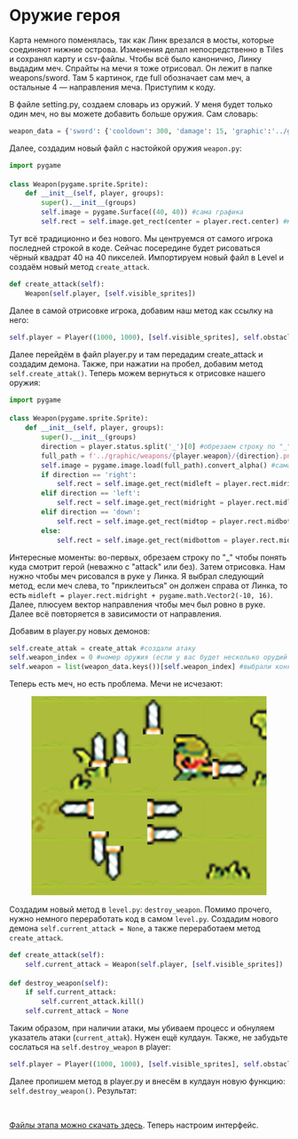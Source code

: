 # Оружие героя

Карта немного поменялась, так как Линк врезался в мосты, которые соединяют нижние острова. Изменения делал непосредственно в Tiles и сохранял карту и csv-файлы. Чтобы всё было канонично, Линку выдадим меч. Спрайты на мечи я тоже отрисовал. Он лежит в папке weapons/sword. Там 5 картинок, где full обозначает сам меч, а остальные 4 — направления меча. Приступим к коду.

В файле setting.py, создаем словарь из оружий. У меня будет только один меч, но вы можете добавить больше оружия. Сам словарь:

```python
weapon_data = {'sword': {'cooldown': 300, 'damage': 15, 'graphic':'../graphic/weapons/sword/full.png'}}
```

Далее, создадим новый файл с настойкой оружия `weapon.py`:

```python
import pygame
​
class Weapon(pygame.sprite.Sprite):
    def __init__(self, player, groups):
        super().__init__(groups)
        self.image = pygame.Surface((40, 40)) #сама графика
        self.rect = self.image.get_rect(center = player.rect.center) #место отрисовки
```

Тут всё традиционно и без нового. Мы центруемся от самого игрока последней строкой в коде. Сейчас посередине будет рисоваться чёрный квадрат 40 на 40 пикселей. Импортируем новый файл в Level и создаём новый метод `create_attack`.

```python
def create_attack(self):
    Weapon(self.player, [self.visible_sprites]) 
```

Далее в самой отрисовке игрока, добавим наш метод как ссылку на него:

```python
self.player = Player((1000, 1000), [self.visible_sprites], self.obstacle_sprites, self.create_attack)
```

Далее перейдём в файл player.py и там передадим create\_attack и создадим демона. Также, при нажатии на пробел, добавим метод `self.create_attak()`. Теперь можем вернуться к отрисовке нашего оружия:

```python
import pygame
​
class Weapon(pygame.sprite.Sprite):
    def __init__(self, player, groups):
        super().__init__(groups)
        direction = player.status.split('_')[0] #обрезаем строку по "_" чтобы понимать куда он смотрит
        full_path = f'../graphic/weapons/{player.weapon}/{direction}.png' #адрес оружия
        self.image = pygame.image.load(full_path).convert_alpha() #сама графика
        if direction == 'right':
            self.rect = self.image.get_rect(midleft = player.rect.midright + pygame.math.Vector2(-10, 16))
        elif direction == 'left':
            self.rect = self.image.get_rect(midright = player.rect.midleft + pygame.math.Vector2(10, 16))
        elif direction == 'down':
            self.rect = self.image.get_rect(midtop = player.rect.midbottom + pygame.math.Vector2(-15, 0))
        else:
            self.rect = self.image.get_rect(midbottom = player.rect.midtop + pygame.math.Vector2(-15, 0))
```

Интересные моменты: во-первых, обрезаем строку по "\_" чтобы понять куда смотрит герой (неважно с "attack" или без). Затем отрисовка. Нам нужно чтобы меч рисовался в руке у Линка. Я выбрал следующий метод, если меч слева, то "приклеиться" он должен справа от Линка, то есть `midleft = player.rect.midright + pygame.math.Vector2(-10, 16)`. Далее, плюсуем вектор направления чтобы меч был ровно в руке. Далее всё повторяется в зависимости от направления.

Добавим в player.py новых демонов:

```python
self.create_attak = create_attak #создали атаку
self.weapon_index = 0 #номер оружия (если у вас будет несколько орудий пыток монстров)
self.weapon = list(weapon_data.keys())[self.weapon_index] #выбрали конкретное оружие и все его параметры
```

Теперь есть меч, но есть проблема. Мечи не исчезают:

<figure><img src=".gitbook/assets/30.png" alt=""><figcaption></figcaption></figure>

Создадим новый метод в `level.py`: `destroy_weapon`. Помимо прочего, нужно немного переработать код в самом `level.py`. Создадим нового демона `self.current_attack = None`, а также переработаем метод `create_attack`.

```python
def create_attack(self):
    self.current_attack = Weapon(self.player, [self.visible_sprites])   
​
def destroy_weapon(self):
    if self.current_attack:
        self.current_attack.kill()
    self.current_attack = None
```

Таким образом, при наличии атаки, мы убиваем процесс и обнуляем указатель атаки (`current_attak`). Нужен ещё кулдаун. Также, не забудьте сослаться на `self.destroy_weapon` в player:

```python
self.player = Player((1000, 1000), [self.visible_sprites], self.obstacle_sprites, self.create_attack, self.destroy_weapon)
```

Далее пропишем метод в player.py и внесём в кулдаун новую функцию: `self.destroy_weapon()`. Результат:

<figure><img src=".gitbook/assets/31.gif" alt=""><figcaption></figcaption></figure>

[Файлы этапа можно скачать здесь](https://disk.yandex.ru/d/iNPvgc6Yu52cGg). Теперь настроим интерфейс.

